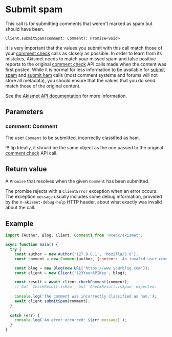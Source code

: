 # Submit spam
This call is for submitting comments that weren't marked as spam but should have been.

```
Client.submitSpam(comment: Comment): Promise<void>
```

It is very important that the values you submit with this call match those of your [comment check](comment_check.md) calls as closely as possible.
In order to learn from its mistakes, Akismet needs to match your missed spam and false positive reports
to the original [comment check](comment_check.md) API calls made when the content was first posted. While it is normal for less information
to be available for [submit spam](submit_spam.md) and [submit ham](submit_ham.md) calls (most comment systems and forums will not store all metadata),
you should ensure that the values that you do send match those of the original content.

See the [Akismet API documentation](https://akismet.com/development/api/#submit-spam) for more information.

## Parameters

### **comment**: Comment
The user `Comment` to be submitted, incorrectly classified as ham.

!!! tip
    Ideally, it should be the same object as the one passed to the original [comment check](comment_check.md) API call.

## Return value
A `Promise` that resolves when the given `Comment` has been submitted.

The promise rejects with a `ClientError` exception when an error occurs.
The exception `message` usually includes some debug information, provided by the `X-akismet-debug-help` HTTP header, about what exactly was invalid about the call.

## Example

```js
import {Author, Blog, Client, Comment} from '@cedx/akismet';

async function main() {
  try {
    const author = new Author('127.0.0.1', 'Mozilla/5.0');
    const comment = new Comment(author, {content: 'An invalid user comment (spam)'});

    const blog = new Blog(new URL('https://www.yourblog.com'));
    const client = new Client('123YourAPIKey', blog);

    const result = await client.checkComment(comment);
    // Got `CheckResult.isHam`, but `CheckResult.isSpam` expected.
    
    console.log('The comment was incorrectly classified as ham.');
    await client.submitSpam(comment);
  }
    
  catch (err) {
    console.log(`An error occurred: ${err.message}`);
  }
}
```
